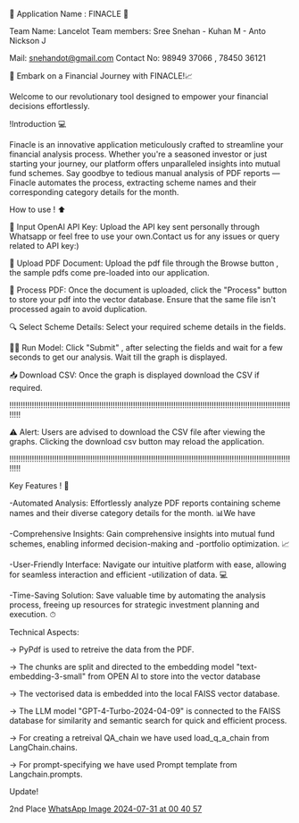 🌟 Application Name : FINACLE 🌟 

Team Name: Lancelot Team members: Sree Snehan - Kuhan M - Anto Nickson J

Mail: snehandot@gmail.com   Contact No: 98949 37066 , 78450 36121

🚀 Embark on a Financial Journey with FINACLE!📈

Welcome to our revolutionary tool designed to empower your financial decisions effortlessly.

!Introduction 💻

Finacle is an innovative application meticulously crafted to streamline your financial analysis process. Whether you're a seasoned investor or just starting your journey, our platform offers unparalleled insights into mutual fund schemes. Say goodbye to tedious manual analysis of PDF reports — Finacle automates the process, extracting scheme names and their corresponding category details for the month.

How to use ! ⬆

🔑 Input OpenAI API Key: Upload the API key sent personally through Whatsapp or feel free to use your own.Contact us for any issues or query related to API key:)

📄 Upload PDF Document: Upload the pdf file through the Browse button , the sample pdfs come pre-loaded into our application.

🔄 Process PDF: Once the document is uploaded, click the "Process" button to store your pdf into the vector database. Ensure that the same file isn't processed again to avoid duplication.

🔍 Select Scheme Details: Select your required scheme details in the fields.

🏃‍♂ Run Model: Click "Submit" , after selecting the fields and wait for a few seconds to get our analysis. Wait till the graph is displayed.

📥 Download CSV: Once the graph is displayed download the CSV if required.

!!!!!!!!!!!!!!!!!!!!!!!!!!!!!!!!!!!!!!!!!!!!!!!!!!!!!!!!!!!!!!!!!!!!!!!!!!!!!!!!!!!!!!!!!!!!!!!!!!!!!!!!!!!!!!!!!!!!!!!!!!!!!!!!!!

⚠ Alert: Users are advised to download the CSV file after viewing the graphs. Clicking the download csv button may reload the application.

!!!!!!!!!!!!!!!!!!!!!!!!!!!!!!!!!!!!!!!!!!!!!!!!!!!!!!!!!!!!!!!!!!!!!!!!!!!!!!!!!!!!!!!!!!!!!!!!!!!!!!!!!!!!!!!!!!!!!!!!!!!!!!!!!!

Key Features ! 🚀

-Automated Analysis: Effortlessly analyze PDF reports containing scheme names and their diverse category details for the month. 📊We have

-Comprehensive Insights: Gain comprehensive insights into mutual fund schemes, enabling informed decision-making and -portfolio optimization. 📈

-User-Friendly Interface: Navigate our intuitive platform with ease, allowing for seamless interaction and efficient -utilization of data. 💻

-Time-Saving Solution: Save valuable time by automating the analysis process, freeing up resources for strategic investment planning and execution. ⏱

Technical Aspects:

-> PyPdf is used to retreive the data from the PDF.

-> The chunks are split and directed to the embedding model "text-embedding-3-small" from OPEN AI to store into the vector database

-> The vectorised data is embedded into the local FAISS vector database.

-> The LLM model "GPT-4-Turbo-2024-04-09" is connected to the FAISS database for similarity and semantic search for quick and efficient process.

-> For creating a retreival QA_chain we have used load_q_a_chain from LangChain.chains.

-> For prompt-specifying we have used Prompt template from Langchain.prompts.

Update!

2nd Place
[WhatsApp Image 2024-07-31 at 00 40 57](https://github.com/user-attachments/assets/b03f4fa8-d408-46d4-82fc-20e7a4386e6a)


